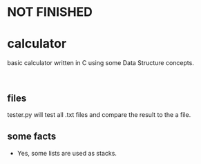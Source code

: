 # NOT FINISHED

# calculator
basic calculator written in C using some Data Structure concepts.

<br>

## files
tester.py will test all .txt files and compare the result to the a file.

## some facts
  - Yes, some lists are used as stacks.
